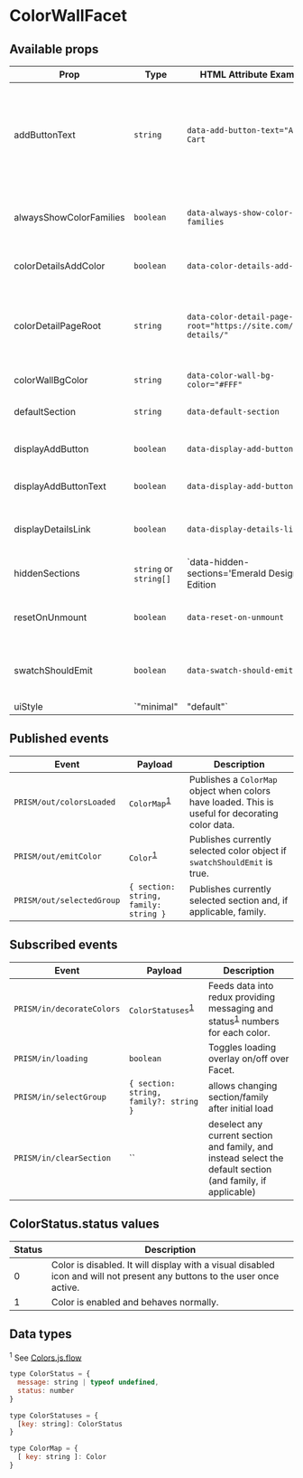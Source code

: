 # ColorWallFacet

## Available props
| Prop | Type | HTML Attribute Example | React Prop Example | Description |
|--------------------|-------|---------|---|-------------|
| addButtonText | `string` | `data-add-button-text="Add to Cart` | `addButtonText="Add to Cat"` | Defines text shown with add button on color swatches. Any instances of the `{name}` keyword in this property will be replaced with the name of the associated color. |
| alwaysShowColorFamilies | `boolean` | `data-always-show-color-families` | `alwaysShowColorFamilies` | Always shows Color Families menu if its width doesn't exceed the container width. |
| colorDetailsAddColor | `boolean` | `data-color-details-add-color` | `colorDetailsAddColor` | Shows Add Color to palette button on Color Details. |
| colorDetailPageRoot | `string` | `data-color-detail-page-root="https://site.com/color-details/"` | `colorDetailPageRoot="https://site.com/color-details/"` | Defines the URL path used for links to color details pages. This will cause CDPs to navigate to a new URL. |
| colorWallBgColor | `string` | `data-color-wall-bg-color="#FFF"` | `colorWallBgColor="#FFF"` | Defines background color for color wall. |
| defaultSection | `string` | `data-default-section` | `defaultSection` | Overrides default section to show when Facet mounts. |
| displayAddButton | `boolean` | `data-display-add-button` | `displayAddButton` | Shows an add button on active color swatches. |
| displayAddButtonText | `boolean` | `data-display-add-button-text` | `displayAddButtonText` | Shows an add button on active color swatches. |
| displayDetailsLink | `boolean` | `data-display-details-link` | `displayDetailsLink` | Shows a "View Details" link on active color swatches. |
| hiddenSections | `string` or `string[]`| `data-hidden-sections='Emerald Designer Edition|Historic'` | `hiddenSections={[ 'Emerald Designer Edition', 'Historic' ]}` | Designates sections to be removed from the UI of the color wall facet. These sections can still be searched for. Bar delimited section names. |
| resetOnUnmount | `boolean` | `data-reset-on-unmount` | `resetOnUnmount` | If true will reset the active color in redux when the Facet is unmounted. |
| swatchShouldEmit | `boolean` | `data-swatch-should-emit` | `swatchShouldEmit` | Will cause a selected swatch to publish a `PRISM/out/emitColor` event. |
| uiStyle | `"minimal" | "default"` | `data-ui-style` | `uiStyle` | controls the style of the UI

## Published events

| Event | Payload | Description |
|---|---|---|
| `PRISM/out/colorsLoaded` | `ColorMap`<sup><a href="#data-types">1</a></sup> | Publishes a `ColorMap` object when colors have loaded. This is useful for decorating color data. |
| `PRISM/out/emitColor` | `Color`<sup><a href="#data-types">1</a></sup> | Publishes currently selected color object if `swatchShouldEmit` is true. |
| `PRISM/out/selectedGroup` | `{ section: string, family: string }` | Publishes currently selected section and, if applicable, family. |


## Subscribed events

| Event | Payload | Description |
|---|---|---|
| `PRISM/in/decorateColors` | `ColorStatuses`<sup><a href="#data-types">1</a></sup> | Feeds data into redux providing messaging and status<sup><a href="#data-types">1</a></sup> numbers for each color. |
| `PRISM/in/loading` | `boolean` | Toggles loading overlay on/off over Facet. |
| `PRISM/in/selectGroup` | `{ section: string, family?: string }` | allows changing section/family after initial load |
| `PRISM/in/clearSection` | `` | deselect any current section and family, and instead select the default section (and family, if applicable) |

## ColorStatus.status values
| Status | Description |
|---|---|
| 0 | Color is disabled. It will display with a visual disabled icon and will not present any buttons to the user once active. |
| 1 | Color is enabled and behaves normally. |

## Data types
<sup>1</sup> See [Colors.js.flow](/src/shared/types/Colors.js.flow)
```js
type ColorStatus = {
  message: string | typeof undefined,
  status: number
}

type ColorStatuses = {
  [key: string]: ColorStatus
}

type ColorMap = {
  [ key: string ]: Color
}
```
